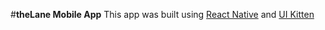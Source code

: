 #**theLane Mobile App**
This app was built using [React Native](https://reactnative.dev) and [UI Kitten](https://akveo.github.io/react-native-ui-kitten)
